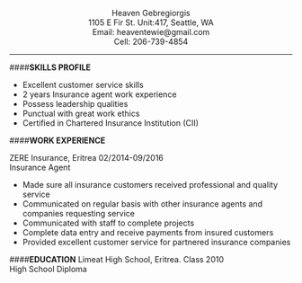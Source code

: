 <P align = "center"> Heaven Gebregiorgis<br>  
1105 E Fir St. Unit:417, Seattle, WA<br> 
Email: heaventewie@gmail.com<br>  
Cell:   206-739-4854</P> 

---
                                                                                                                         									

####**SKILLS PROFILE**

* Excellent customer service skills
* 2 years Insurance agent  work experience
* Possess leadership qualities 
* Punctual with great work ethics
* Certified in Chartered Insurance Institution (CII)


####**WORK EXPERIENCE** 

ZERE Insurance, Eritrea 02/2014-09/2016  
Insurance Agent  

* Made sure all insurance customers received professional and quality service 
* Communicated on regular basis with other insurance agents and companies requesting service
* Communicated with staff to complete projects  
* Complete data entry and receive payments from insured customers 
* Provided excellent customer service for partnered insurance companies 

####**EDUCATION**
Limeat High School, Eritrea. Class 2010  
High School Diploma 

